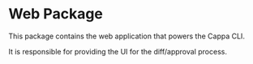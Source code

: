 # Web Package

This package contains the web application that powers the Cappa CLI.

It is responsible for providing the UI for the diff/approval process.
